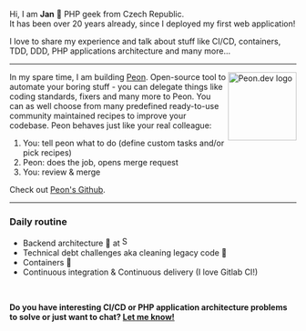 Hi, I am **Jan** 👋 PHP geek from Czech Republic.  
It has been over 20 years already, since I deployed my first web application!

I love to share my experience and talk about stuff like CI/CD, containers, TDD, DDD, PHP applications architecture and many more... 

----

<a href="https://github.com/peon-dev/peon"><img align="right" src="https://user-images.githubusercontent.com/3995003/164972861-0f39562a-4629-4029-9ff9-ec5ff5c08182.png" alt="Peon.dev logo" height="120"></a>

In my spare time, I am building [Peon](https://peon.dev). Open-source tool to automate your boring stuff - you can delegate things like coding standards, fixers and many more to Peon. You can as well choose from many predefined ready-to-use community maintained recipes to improve your codebase. Peon behaves just like your real colleague:

1. You: tell peon what to do (define custom tasks and/or pick recipes)
2. Peon: does the job, opens merge request
3. You: review & merge

Check out [Peon's Github](https://github.com/peon-dev/peon).

----

### Daily routine

- Backend architecture 🐘 at <a href="https://sharry.tech"><img src="https://user-images.githubusercontent.com/3995003/164972780-d7ed443f-46b0-40b3-ad30-845a7994513a.png" alt="Sharry.tech logo" height="17"></a>
- Technical debt challenges aka cleaning legacy code 🧹  
- Containers 🐳   
- Continuous integration & Continuous delivery (I love Gitlab CI!)

<br>

**Do you have interesting CI/CD or PHP application architecture problems to solve or just want to chat? [Let me know!](mailto:j.mikes@me.com)**
